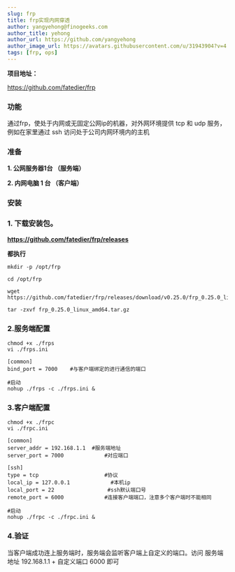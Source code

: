 ```yaml
---
slug: frp
title: frp实现内网穿透
author: yangyehong@finogeeks.com
author_title: yehong
author_url: https://github.com/yangyehong
author_image_url: https://avatars.githubusercontent.com/u/31943904?v=4
tags: [frp, ops]
---
```


**项目地址：**

https://github.com/fatedier/frp

### 功能

通过frp，使处于内网或无固定公网ip的机器，对外网环境提供 tcp 和 udp 服务，例如在家里通过 ssh 访问处于公司内网环境内的主机

### 准备

  **1. 公网服务器1台 （服务端）**

  **2. 内网电脑 1 台 （客户端）**


### 安装

###  1. 下载安装包。 

**https://github.com/fatedier/frp/releases**


**都执行**

```shell
mkdir -p /opt/frp 

cd /opt/frp

wget https://github.com/fatedier/frp/releases/download/v0.25.0/frp_0.25.0_linux_amd64.tar.gz

tar -zxvf frp_0.25.0_linux_amd64.tar.gz
```

### 2.服务端配置

```shell
chmod +x ./frps
vi ./frps.ini

[common]
bind_port = 7000    #与客户端绑定的进行通信的端口

#启动
nohup ./frps -c ./frps.ini &
```

### 3.客户端配置

```shell
chmod +x ./frpc
vi ./frpc.ini

[common]
server_addr = 192.168.1.1  #服务端地址
server_port = 7000             #对应端口

[ssh]
type = tcp                     #协议
local_ip = 127.0.0.1             #本机ip
local_port = 22                 #ssh默认端口号
remote_port = 6000             #连接客户端端口，注意多个客户端时不能相同

#启动
nohup ./frpc -c ./frpc.ini &
```


### 4.验证

当客户端成功连上服务端时，服务端会监听客户端上自定义的端口。访问
服务端地址 192.168.1.1 + 自定义端口 6000 即可
